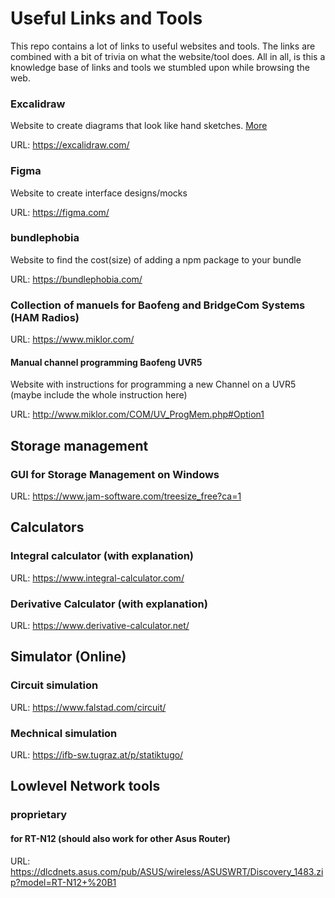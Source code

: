 # Useful Links and Tools

This repo contains a lot of links to useful websites and tools.
The links are combined with a bit of trivia on what the website/tool
does. All in all, is this a knowledge base of links and tools
we stumbled upon while browsing the web.


### Excalidraw

Website to create diagrams that look like hand sketches. [More](https://github.com/Hackertreff-Reutte/useful-links-and-tools/blob/main/drawing/excalidraw.md)

URL: https://excalidraw.com/


### Figma

Website to create interface designs/mocks

URL: https://figma.com/


### bundlephobia

Website to find the cost(size) of adding a npm package to your bundle

URL: https://bundlephobia.com/


### Collection of manuels for Baofeng and BridgeCom Systems  (HAM Radios)

URL: https://www.miklor.com/

#### Manual channel programming Baofeng UVR5

Website with instructions for programming a new Channel on a UVR5 (maybe include the whole instruction here)

URL: http://www.miklor.com/COM/UV_ProgMem.php#Option1

## Storage management

### GUI for Storage Management on Windows 

URL: https://www.jam-software.com/treesize_free?ca=1

## Calculators

### Integral calculator (with explanation)

URL: https://www.integral-calculator.com/

### Derivative Calculator (with explanation)

URL: https://www.derivative-calculator.net/

## Simulator (Online)

### Circuit simulation

URL: https://www.falstad.com/circuit/

### Mechnical simulation

URL: https://ifb-sw.tugraz.at/p/statiktugo/

## Lowlevel Network tools 

### proprietary

#### for RT-N12 (should also work for other Asus Router)
URL: https://dlcdnets.asus.com/pub/ASUS/wireless/ASUSWRT/Discovery_1483.zip?model=RT-N12+%20B1

